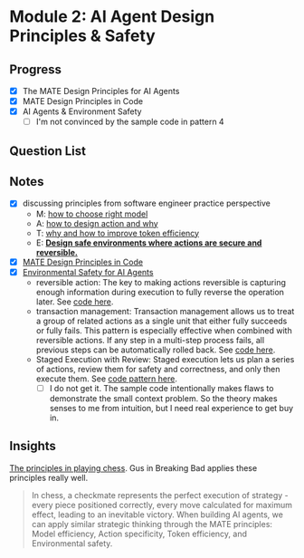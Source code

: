 # Module 2: AI Agent Design Principles & Safety

## Progress

- [x] The MATE Design Principles for AI Agents
- [x] MATE Design Principles in Code
- [x] AI Agents & Environment Safety
  - [ ] I'm not convinced by the sample code in pattern 4

## Question List

## Notes

- [x] discussing principles from software engineer practice perspective
  - M: [how to choose right model](./01.the-mate-design-principle.md#m---model-efficiency)
  - A: [how to design action and why](./01.the-mate-design-principle.md#a---action-specificity)
  - T: [why and how to improve token efficiency](./01.the-mate-design-principle.md#t---token-efficiency)
  - E: [**Design safe environments where actions are secure and reversible.**](./01.the-mate-design-principle.md#e---environment-safety)
- [x] [MATE Design Principles in Code](./02.MATE%20Design%20Principles%20in%20Code.md)
- [x] [Environmental Safety for AI Agents](./03.ai-agent-and-environment-safety.md)
  - reversible action: The key to making actions reversible is capturing enough information during execution to fully reverse the operation later. See [code here](./03.ai-agent-and-environment-safety.md#pattern-1-reversible-actions).
  - transaction management: Transaction management allows us to treat a group of related actions as a single unit that either fully succeeds or fully fails. This pattern is especially effective when combined with reversible actions. If any step in a multi-step process fails, all previous steps can be automatically rolled back. See [code here](./03.ai-agent-and-environment-safety.md#pattern-2-transaction-management).
  - Staged Execution with Review: Staged execution lets us plan a series of actions, review them for safety and correctness, and only then execute them. See [code pattern here](./03.ai-agent-and-environment-safety.md#pattern-3-staged-execution-with-review).
    - [ ] I do not get it. The sample code intentionally makes flaws to demonstrate the small context problem. So the theory makes senses to me from intuition, but I need real experience to get buy in.

## Insights

[The principles in playing chess](https://www.coursera.org/learn/ai-agents-architecture-python/ungradedWidget/65nG7/mate-design-principles-in-code). Gus in Breaking Bad applies these principles really well.

> In chess, a checkmate represents the perfect execution of strategy - every piece positioned correctly, every move calculated for maximum effect, leading to an inevitable victory. When building AI agents, we can apply similar strategic thinking through the MATE principles: Model efficiency, Action specificity, Token efficiency, and Environmental safety.
